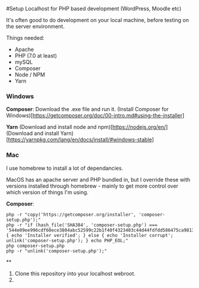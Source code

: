 #Setup Localhost for PHP based development (WordPress, Moodle etc)

It's often good to do development on your local machine, before testing on the server environment.

Things needed:

- Apache
- PHP (7.0 at least)
- mySQL
- Composer
- Node / NPM
- Yarn




### Windows
**Composer**: Download the .exe file and run it.
(Install Composer for Windows)[https://getcomposer.org/doc/00-intro.md#using-the-installer]

**Yarn**
(Download and install node and npm)[https://nodejs.org/en/]
(Download and install Yarn)[https://yarnpkg.com/lang/en/docs/install/#windows-stable]

### Mac
I use homebrew to install a lot of dependancies.

MacOS has an apache server and PHP bundled in, but I override these with versions installed through homebrew - mainly to get more control over which version of things I'm using.

**Composer**:
```
php -r "copy('https://getcomposer.org/installer', 'composer-setup.php');"
php -r "if (hash_file('SHA384', 'composer-setup.php') === '544e09ee996cdf60ece3804abc52599c22b1f40f4323403c44d44fdfdd586475ca9813a858088ffbc1f233e9b180f061') { echo 'Installer verified'; } else { echo 'Installer corrupt'; unlink('composer-setup.php'); } echo PHP_EOL;"
php composer-setup.php
php -r "unlink('composer-setup.php');"
```

**

1. Clone this repository into your localhost webroot.
2. 